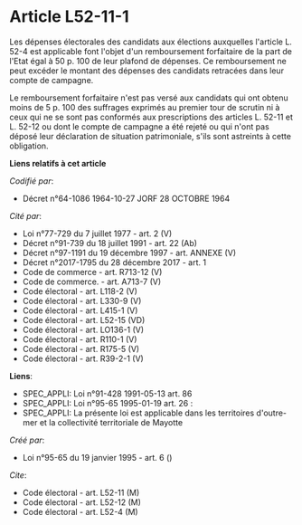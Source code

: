 # Article L52-11-1

Les dépenses électorales des candidats aux élections auxquelles l'article L. 52-4 est applicable font l'objet d'un
remboursement forfaitaire de la part de l'Etat égal à 50 p. 100 de leur plafond de dépenses. Ce remboursement ne peut excéder
le montant des dépenses des candidats retracées dans leur compte de campagne.

Le remboursement forfaitaire n'est pas versé aux candidats qui ont obtenu moins de 5 p. 100 des suffrages exprimés au premier
tour de scrutin ni à ceux qui ne se sont pas conformés aux prescriptions des articles L. 52-11 et L. 52-12 ou dont le compte
de campagne a été rejeté ou qui n'ont pas déposé leur déclaration de situation patrimoniale, s'ils sont astreints à cette
obligation.

**Liens relatifs à cet article**

_Codifié par_:

  - Décret n°64-1086 1964-10-27 JORF 28 OCTOBRE 1964

_Cité par_:

  - Loi n°77-729 du 7 juillet 1977 - art. 2 (V)
  - Décret n°91-739 du 18 juillet 1991 - art. 22 (Ab)
  - Décret n°97-1191 du 19 décembre 1997 - art. ANNEXE (V)
  - Décret n°2017-1795 du 28 décembre 2017 - art. 1
  - Code de commerce - art. R713-12 (V)
  - Code de commerce. - art. A713-7 (V)
  - Code électoral - art. L118-2 (V)
  - Code électoral - art. L330-9 (V)
  - Code électoral - art. L415-1 (V)
  - Code électoral - art. L52-15 (VD)
  - Code électoral - art. LO136-1 (V)
  - Code électoral - art. R110-1 (V)
  - Code électoral - art. R175-5 (V)
  - Code électoral - art. R39-2-1 (V)

**Liens**:

  - SPEC_APPLI: Loi n°91-428 1991-05-13 art. 86
  - SPEC_APPLI: Loi n°95-65 1995-01-19 art. 26 :
  - SPEC_APPLI: La présente loi est applicable dans les territoires d'outre-mer et la collectivité territoriale de Mayotte

_Créé par_:

  - Loi n°95-65 du 19 janvier 1995 - art. 6 ()

_Cite_:

  - Code électoral - art. L52-11 (M)
  - Code électoral - art. L52-12 (M)
  - Code électoral - art. L52-4 (M)
